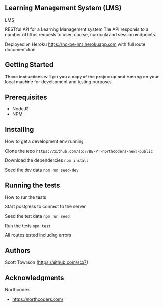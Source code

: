 ## Learning Management System (LMS)

LMS

 RESTful API for a Learning Management system  The API responds to a number of https requests to user, course, curricula and session endpoints.  

Deployed on Heroku  https://nc-be-lms.herokuapp.com with full route documentation

## Getting Started

These instructions will get you a copy of the project up and running on your local machine for development and testing purposes.

## Prerequisites

* NodeJS
* NPM

## Installing

How to get a development env running

Clone the repo
```https://github.com/sco7/BE-PT-northcoders-news-public```

Download the dependencies
```npm install```

Seed the dev data
```npm run seed-dev```

## Running the tests

How to run the tests

Start postgress to connect to the server

Seed the test data
```npm run seed```

Run the tests
```npm test```

All routes tested including errors

## Authors

Scott Townson (https://github.com/sco7)

## Acknowledgments

Northcoders
* https://northcoders.com/